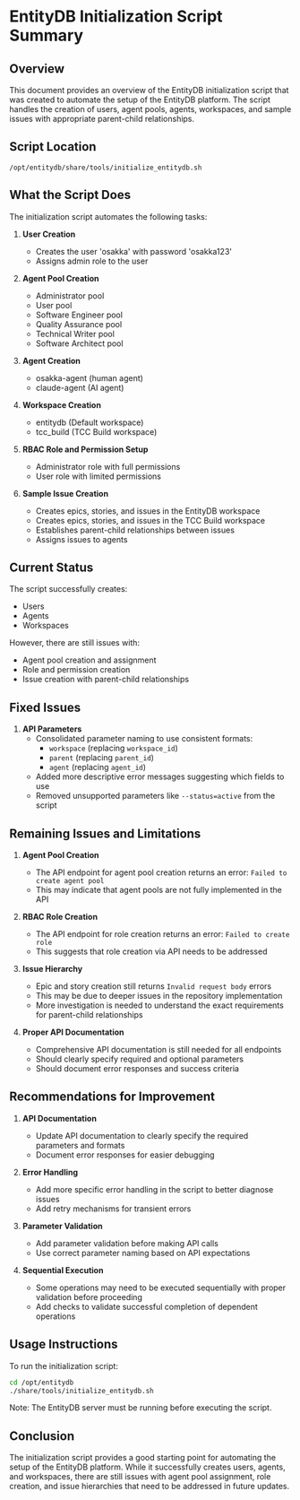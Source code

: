 # EntityDB Initialization Script Summary

## Overview

This document provides an overview of the EntityDB initialization script that was created to automate the setup of the EntityDB platform. The script handles the creation of users, agent pools, agents, workspaces, and sample issues with appropriate parent-child relationships.

## Script Location

```
/opt/entitydb/share/tools/initialize_entitydb.sh
```

## What the Script Does

The initialization script automates the following tasks:

1. **User Creation**
   - Creates the user 'osakka' with password 'osakka123'
   - Assigns admin role to the user

2. **Agent Pool Creation**
   - Administrator pool
   - User pool
   - Software Engineer pool
   - Quality Assurance pool
   - Technical Writer pool
   - Software Architect pool

3. **Agent Creation**
   - osakka-agent (human agent)
   - claude-agent (AI agent)

4. **Workspace Creation**
   - entitydb (Default workspace)
   - tcc_build (TCC Build workspace)

5. **RBAC Role and Permission Setup**
   - Administrator role with full permissions
   - User role with limited permissions

6. **Sample Issue Creation**
   - Creates epics, stories, and issues in the EntityDB workspace
   - Creates epics, stories, and issues in the TCC Build workspace
   - Establishes parent-child relationships between issues
   - Assigns issues to agents

## Current Status

The script successfully creates:
- Users
- Agents
- Workspaces

However, there are still issues with:
- Agent pool creation and assignment
- Role and permission creation
- Issue creation with parent-child relationships

## Fixed Issues

1. **API Parameters**
   - Consolidated parameter naming to use consistent formats:
     - `workspace` (replacing `workspace_id`)
     - `parent` (replacing `parent_id`)
     - `agent` (replacing `agent_id`)
   - Added more descriptive error messages suggesting which fields to use
   - Removed unsupported parameters like `--status=active` from the script

## Remaining Issues and Limitations

1. **Agent Pool Creation**
   - The API endpoint for agent pool creation returns an error: `Failed to create agent pool`
   - This may indicate that agent pools are not fully implemented in the API

2. **RBAC Role Creation**
   - The API endpoint for role creation returns an error: `Failed to create role`
   - This suggests that role creation via API needs to be addressed

3. **Issue Hierarchy**
   - Epic and story creation still returns `Invalid request body` errors
   - This may be due to deeper issues in the repository implementation
   - More investigation is needed to understand the exact requirements for parent-child relationships

4. **Proper API Documentation**
   - Comprehensive API documentation is still needed for all endpoints
   - Should clearly specify required and optional parameters
   - Should document error responses and success criteria

## Recommendations for Improvement

1. **API Documentation**
   - Update API documentation to clearly specify the required parameters and formats
   - Document error responses for easier debugging

2. **Error Handling**
   - Add more specific error handling in the script to better diagnose issues
   - Add retry mechanisms for transient errors

3. **Parameter Validation**
   - Add parameter validation before making API calls
   - Use correct parameter naming based on API expectations

4. **Sequential Execution**
   - Some operations may need to be executed sequentially with proper validation before proceeding
   - Add checks to validate successful completion of dependent operations

## Usage Instructions

To run the initialization script:

```bash
cd /opt/entitydb
./share/tools/initialize_entitydb.sh
```

Note: The EntityDB server must be running before executing the script.

## Conclusion

The initialization script provides a good starting point for automating the setup of the EntityDB platform. While it successfully creates users, agents, and workspaces, there are still issues with agent pool assignment, role creation, and issue hierarchies that need to be addressed in future updates.